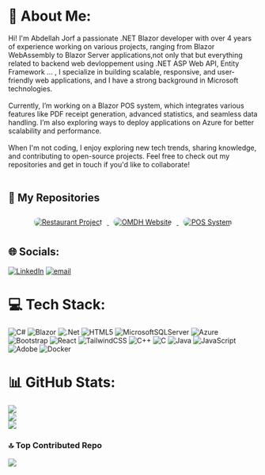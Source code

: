 
# 💫 About Me:
Hi! I'm Abdellah Jorf a passionate .NET Blazor developer with over 4 years of experience working on various projects, ranging from Blazor WebAssembly to Blazor Server applications,not only that but everything related to backend web devloppement using .NET ASP Web API, Entity Framework ... , I specialize in building scalable, responsive, and user-friendly web applications, and I have a strong background in Microsoft technologies.<br><br>Currently, I’m working on a Blazor POS system, which integrates various features like PDF receipt generation, advanced statistics, and seamless data handling. I’m also exploring ways to deploy applications on Azure for better scalability and performance.<br><br>When I'm not coding, I enjoy exploring new tech trends, sharing knowledge, and contributing to open-source projects. Feel free to check out my repositories and get in touch if you'd like to collaborate!<br><br>



## 🔧 My Repositories

<p align="center">
  <a href="https://github.com/Abdellah1122/Restaurant-All-in-one-Website-Backoffice-application">
    <img src="https://github-readme-stats.vercel.app/api/pin/?username=Abdellah1122&repo=Restaurant-All-in-one-Website-Backoffice-application" alt="Restaurant Project" style="border-radius: 8px; margin: 10px;" />
  </a>
  <a href="https://github.com/Abdellah1122/OMDH-Showcase-Website">
    <img src="https://github-readme-stats.vercel.app/api/pin/?username=Abdellah1122&repo=OMDH-Showcase-Website" alt="OMDH Website" style="border-radius: 8px; margin: 10px;" />
  </a>
  <a href="https://github.com/Abdellah1122/POS-System">
    <img src="" alt="POS System" style="border-radius: 8px; margin: 10px;" />
  </a>
</p>



## 🌐 Socials:
[![LinkedIn](https://img.shields.io/badge/LinkedIn-%230077B5.svg?logo=linkedin&logoColor=white)](https://www.linkedin.com/in/abdellah-jorf-7b94a835a/) [![email](https://img.shields.io/badge/Email-D14836?logo=gmail&logoColor=white)](mailto:Abdellahjorf4@gmail.com) 

# 💻 Tech Stack:
![C#](https://img.shields.io/badge/c%23-%23239120.svg?style=for-the-badge&logo=csharp&logoColor=white)
![Blazor](https://img.shields.io/badge/blazor-%235C2D91.svg?style=for-the-badge&logo=blazor&logoColor=white) ![.Net](https://img.shields.io/badge/.NET-5C2D91?style=for-the-badge&logo=.net&logoColor=white) ![HTML5](https://img.shields.io/badge/html5-%23E34F26.svg?style=for-the-badge&logo=html5&logoColor=white)   ![MicrosoftSQLServer](https://img.shields.io/badge/Microsoft%20SQL%20Server-CC2927?style=for-the-badge&logo=microsoft%20sql%20server&logoColor=white) ![Azure](https://img.shields.io/badge/azure-%230072C6.svg?style=for-the-badge&logo=microsoftazure&logoColor=white) ![Bootstrap](https://img.shields.io/badge/bootstrap-%238511FA.svg?style=for-the-badge&logo=bootstrap&logoColor=white) ![React](https://img.shields.io/badge/react-%2320232a.svg?style=for-the-badge&logo=react&logoColor=%2361DAFB) ![TailwindCSS](https://img.shields.io/badge/tailwindcss-%2338B2AC.svg?style=for-the-badge&logo=tailwind-css&logoColor=white) ![C++](https://img.shields.io/badge/c++-%2300599C.svg?style=for-the-badge&logo=c%2B%2B&logoColor=white) ![C](https://img.shields.io/badge/c-%2300599C.svg?style=for-the-badge&logo=c&logoColor=white) ![Java](https://img.shields.io/badge/java-%23ED8B00.svg?style=for-the-badge&logo=openjdk&logoColor=white) ![JavaScript](https://img.shields.io/badge/javascript-%23323330.svg?style=for-the-badge&logo=javascript&logoColor=%23F7DF1E)  ![Adobe](https://img.shields.io/badge/adobe-%23FF0000.svg?style=for-the-badge&logo=adobe&logoColor=white) ![Docker](https://img.shields.io/badge/docker-%230db7ed.svg?style=for-the-badge&logo=docker&logoColor=white)
# 📊 GitHub Stats:
![](https://github-readme-stats.vercel.app/api?username=Abdellah1122&theme=tokyonight&hide_border=true&include_all_commits=false&count_private=false)<br/>
![](https://nirzak-streak-stats.vercel.app/?user=Abdellah1122&theme=tokyonight&hide_border=true)<br/>
![](https://github-readme-stats.vercel.app/api/top-langs/?username=Abdellah1122&theme=tokyonight&hide_border=true&include_all_commits=false&count_private=false&layout=compact)

### 🔝 Top Contributed Repo
![](https://github-contributor-stats.vercel.app/api?username=Abdellah1122&limit=5&theme=dark&combine_all_yearly_contributions=true)


